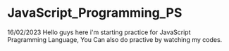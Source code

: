 # JavaScript_Programming_PS

16/02/2023
Hello guys here i'm starting practice for JavaScript Pragramming Language,
You Can also do practive by watching my codes.